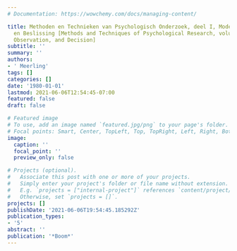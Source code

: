 ```yaml
---
# Documentation: https://wowchemy.com/docs/managing-content/

title: Methoden en Technieken van Psychologisch Onderzoek, deel I, Model, Observatie
  en Beslissing [Methods and Techniques of Psychological Research, volume I, Model,
  Observation, and Decision]
subtitle: ''
summary: ''
authors:
- ' Meerling'
tags: []
categories: []
date: '1980-01-01'
lastmod: 2021-06-06T12:54:45-07:00
featured: false
draft: false

# Featured image
# To use, add an image named `featured.jpg/png` to your page's folder.
# Focal points: Smart, Center, TopLeft, Top, TopRight, Left, Right, BottomLeft, Bottom, BottomRight.
image:
  caption: ''
  focal_point: ''
  preview_only: false

# Projects (optional).
#   Associate this post with one or more of your projects.
#   Simply enter your project's folder or file name without extension.
#   E.g. `projects = ["internal-project"]` references `content/project/deep-learning/index.md`.
#   Otherwise, set `projects = []`.
projects: []
publishDate: '2021-06-06T19:54:45.185292Z'
publication_types:
- '5'
abstract: ''
publication: '*Boom*'
---
```

